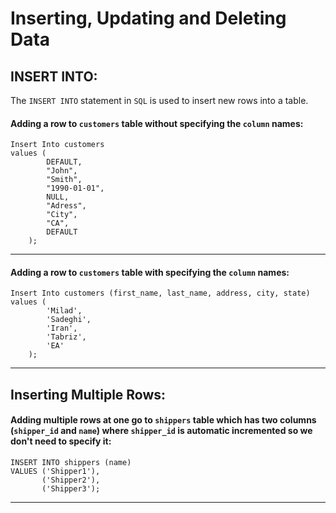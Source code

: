 # Inserting, Updating and Deleting Data

## INSERT INTO:
The `INSERT INTO` statement in `SQL` is used to insert new rows into a table.

#### Adding a row to `customers` table without specifying the `column` names:
```mysql
Insert Into customers
values (
        DEFAULT,
        "John",
        "Smith",
        "1990-01-01",
        NULL,
        "Adress",
        "City",
        "CA",
        DEFAULT
    );
```

---

#### Adding a row to `customers` table with specifying the `column` names:
```mysql
Insert Into customers (first_name, last_name, address, city, state) 
values (
        'Milad',
        'Sadeghi',
        'Iran',
        'Tabriz',
        'EA'
    );
```

---

## Inserting Multiple Rows:

#### Adding multiple rows at one go to `shippers` table which has two columns (`shipper_id` and `name`) where `shipper_id` is automatic incremented so we don't need to specify it:
```mysql
INSERT INTO shippers (name)
VALUES ('Shipper1'),
       ('Shipper2'),
       ('Shipper3');
```

---
